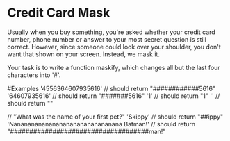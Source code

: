# Credit Card Mask

Usually when you buy something, you're asked whether your credit card number, phone number or answer to your most secret question is still correct. However, since someone could look over your shoulder, you don't want that shown on your screen. Instead, we mask it.

Your task is to write a function maskify, which changes all but the last four characters into '#'.

#Examples
'4556364607935616' // should return "############5616"
'64607935616'      // should return "#######5616"
'1'                // should return "1"
''                 // should return ""

// "What was the name of your first pet?"
'Skippy'                                   // should return "##ippy"
'Nananananananananananananananana Batman!' // should return "####################################man!"